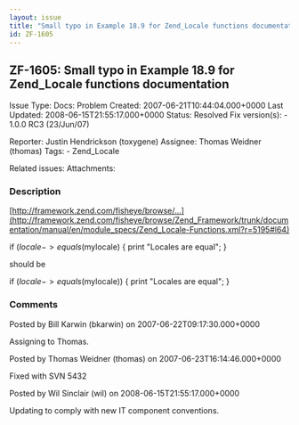 ```yaml
---
layout: issue
title: "Small typo in Example 18.9 for Zend_Locale functions documentation"
id: ZF-1605
---
```


ZF-1605: Small typo in Example 18.9 for Zend\_Locale functions documentation
----------------------------------------------------------------------------

 Issue Type: Docs: Problem Created: 2007-06-21T10:44:04.000+0000 Last Updated: 2008-06-15T21:55:17.000+0000 Status: Resolved Fix version(s): - 1.0.0 RC3 (23/Jun/07)
 
 Reporter:  Justin Hendrickson (toxygene)  Assignee:  Thomas Weidner (thomas)  Tags: - Zend\_Locale
 
 Related issues: 
 Attachments: 
### Description

[http://framework.zend.com/fisheye/browse/…](http://framework.zend.com/fisheye/browse/Zend_Framework/trunk/documentation/manual/en/module_specs/Zend_Locale-Functions.xml?r=5195#l64)

if ($locale->equals($mylocale) { print "Locales are equal"; }

should be

if ($locale->equals($mylocale)) { print "Locales are equal"; }

 

 

### Comments

Posted by Bill Karwin (bkarwin) on 2007-06-22T09:17:30.000+0000

Assigning to Thomas.

 

 

Posted by Thomas Weidner (thomas) on 2007-06-23T16:14:46.000+0000

Fixed with SVN 5432

 

 

Posted by Wil Sinclair (wil) on 2008-06-15T21:55:17.000+0000

Updating to comply with new IT component conventions.

 

 